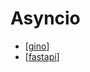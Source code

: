 # Asyncio

- [[gino]]
- [[fastapi]]

[//begin]: # "Autogenerated link references for markdown compatibility"
[gino]: gino "Gino"
[fastapi]: ../lists/fastapi "Аastapi"
[//end]: # "Autogenerated link references"
